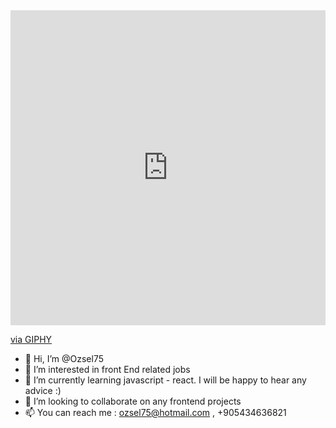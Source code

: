 <div style="width:100%;height:0;padding-bottom:100%;position:relative;"><iframe src="https://giphy.com/embed/i4MAH84pqe2m2aVojc" width="100%" height="100%" style="position:absolute" frameBorder="0" class="giphy-embed" allowFullScreen></iframe></div><p><a href="https://giphy.com/gifs/i4MAH84pqe2m2aVojc">via GIPHY</a></p>

- 👋 Hi, I’m @Ozsel75
- 👀 I’m interested in front End related jobs
- 🌱 I’m currently learning javascript - react. I will be happy to hear any advice :) 
- 💞️ I’m looking to collaborate on any frontend projects
- 📫 You can reach me  : ozsel75@hotmail.com  , +905434636821  

<!---
Ozsel75/Ozsel75 is a ✨ special ✨ repository because its `README.md` (this file) appears on your GitHub profile.
You can click the Preview link to take a look at your changes.
--->
